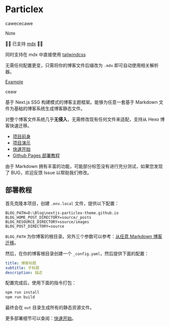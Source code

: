 # Particlex
cawececawe
> [!NOTE]
> 🎉🎉 已支持 [mdx](https://www.mdxjs.cn/docs/using-mdx/) 🎉🎉
> 
> 同时支持在 mdx 中直接使用 [tailwindcss](https://www.tailwindcss.cn/)
>
> 无需任何配置更变，只需将你的博客文件后缀改为 `.mdx` 即可自动使用相关解析器。 
> 
> [Example](https://nextjs-particlex-theme.github.io/example#2.2-mdx)

ceaw

基于 Next.js SSG 构建模式的博客主题框架。能够为任意一套基于 Markdown 文件为基础的博客系统生成博客静态文件。

对整个博客文件系统几乎**无侵入**，无需修改现有任何文件来适配，支持从 Hexo 博客快速迁移。

- [项目前身](https://github.com/IceOfSummer/hexo-theme-particlex)
- [项目演示](https://nextjs-particlex-theme.github.io/)
- [快速开始](https://nextjs-particlex-theme.github.io/quick-start)
- [Github Pages 部署教程](https://nextjs-particlex-theme.github.io/github-pages)

由于 Markdown 拥有丰富的功能，可能部分标签没有进行充分测试，如果您发现了 BUG，欢迎反馈 Issue 以帮助我们修改。

## 部署教程

首先克隆本项目，创建 `.env.local` 文件，提供以下配置：

```env
BLOG_PATH=D:\Blog\nextjs-particlex-theme.github.io
BLOG_HOME_POST_DIRECTORY=source/_posts
BLOG_RESOURCE_DIRECTORY=source/images
BLOG_POST_DIRECTORY=source
```

`BLOG_PATH` 为你博客的根目录。另外三个参数可以参考：[从任意 Markdown 博客迁移](https://nextjs-particlex-theme.github.io/quick-start#%E4%BB%8E%E4%BB%BB%E6%84%8F-markdown-%E5%8D%9A%E5%AE%A2%E8%BF%81%E7%A7%BB)。

然后，在你的博客根目录创建一个 `_config.yaml`，然后提供下面的配置：

```yaml
title: 博客标题
subtitle: 子标题
description: 描述
```

配置完成后，使用下面的指令打包：

```bash
npm run install
npm run build
```

最终会在 `out` 目录生成所有的静态资源文件。

更多部署细节可以查阅：[快速开始](https://nextjs-particlex-theme.github.io/quick-start)。
